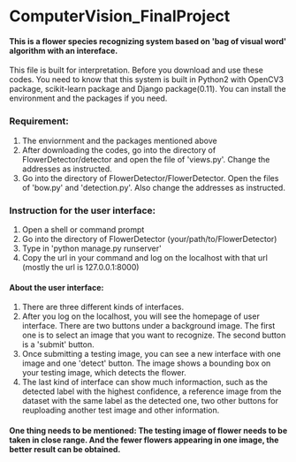 # ComputerVision_FinalProject

#### This is a flower species recognizing system based on 'bag of visual word' algorithm with an intereface.
This file is built for interpretation.
Before you download and use these codes. You need to know that this system is built in Python2 with OpenCV3 package, scikit-learn package and Django package(0.11).
You can install the environment and the packages if you need.

### Requirement:

1. The enviornment and the packages mentioned above
2. After downloading the codes, go into the directory of FlowerDetector/detector and open the file of 'views.py'. Change the addresses as instructed.
3. Go into the directory of FlowerDetector/FlowerDetector. Open the files of 'bow.py' and 'detection.py'. Also change the addresses as instructed.

### Instruction for the user interface:

1. Open a shell or command prompt
2. Go into the directory of FlowerDetector (your/path/to/FlowerDetector)
3. Type in 'python manage.py runserver'
4. Copy the url in your command and log on the localhost with that url (mostly the url is 127.0.0.1:8000)

#### About the user interface:
1. There are three different kinds of interfaces.
2. After you log on the localhost, you will see the homepage of user interface. There are two buttons under a background image. The first one is to select an image that you want to recognize. The second button is a 'submit' button.
3. Once submitting a testing image, you can see a new interface with one image and one 'detect' button. The image shows a bounding box on your testing image, which detects the flower.
4. The last kind of interface can show much informaction, such as the detected label with the highest confidence, a reference image from the dataset with the same label as the detected one, two other buttons for reuploading another test image and other information.

#### One thing needs to be mentioned: The testing image of flower needs to be taken in close range. And the fewer flowers appearing in one image, the better result can be obtained.
